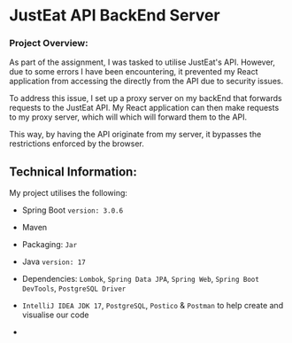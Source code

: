 # JustEat API BackEnd Server 


### Project Overview:

As part of the assignment, I was tasked to utilise JustEat's API. However, due to 
some errors I have been encountering, it prevented my React application from accessing the
directly from the API due to security issues.

To address this issue, I set up a proxy server on my backEnd that forwards requests to the 
JustEat API. My React application can then make requests to my proxy server, which will 
which will forward them to the API.

This way, by having the API originate from my server, it bypasses the restrictions enforced 
by the browser. 

## Technical Information:
My project utilises the following:
* Spring Boot `version: 3.0.6`
* Maven
* Packaging: `Jar`
* Java `version: 17`
* Dependencies: `Lombok`, `Spring Data JPA`, `Spring Web`, `Spring Boot DevTools`, `PostgreSQL Driver`
* `IntelliJ IDEA JDK 17`, `PostgreSQL`, `Postico` & `Postman` to help create and visualise our code

* 

